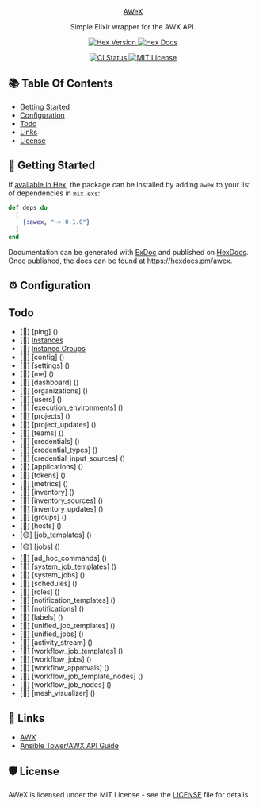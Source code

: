 <p align="center">
  <a href="https://github.com/dennym/awex">
    AWeX
  </a>
</p>

<p align="center">
  Simple Elixir wrapper for the AWX API.
</p>

<p align="center">
  <a href="https://hex.pm/packages/awex">
    <img alt="Hex Version" src="https://img.shields.io/hexpm/v/awex-blueviolet.svg?style=flat-square">
  </a>
  <a href="https://hexdocs.pm/awex">
    <img alt="Hex Docs" src="http://img.shields.io/badge/hex.pm-docs-blueviolet.svg?style=flat-square">
  </a>
</p>
<p align="center">
  <a href="https://github.com/dennym/awex/actions">
    <img alt="CI Status" src="https://github.com/dennym/awex/workflows/ci/badge.svg?style=flat-square">
  </a>
  <a href="https://github.com/dennym/awex/blob/main/LICENSE">
    <img alt="MIT License" src="https://img.shields.io/badge/license-MIT-blueviolet?style=flat-square">
  </a>
</p>

## 📚 Table Of Contents 

   * [Getting Started](#-getting-started)
   * [Configuration](#-configuration)
   * [Todo](#todo)
   * [Links](#-links)
   * [License](#-license)


## 🚀 Getting Started

If [available in Hex](https://hex.pm/docs/publish), the package can be installed
by adding `awex` to your list of dependencies in `mix.exs`:

```elixir
def deps do
  [
    {:awex, "~> 0.1.0"}
  ]
end
```

Documentation can be generated with [ExDoc](https://github.com/elixir-lang/ex_doc)
and published on [HexDocs](https://hexdocs.pm). Once published, the docs can
be found at <https://hexdocs.pm/awex>.

## ⚙️ Configuration

## Todo

- [:red_circle:] [ping] ()
- [:red_circle:] [Instances](https://github.com/dennym/awex/blob/main/...)
- [:red_circle:] [Instance Groups](https://github.com/dennym/awex/blob/main/...)
- [:red_circle:] [config] ()
- [:red_circle:] [settings] ()
- [:red_circle:] [me] ()
- [:red_circle:] [dashboard] ()
- [:red_circle:] [organizations] ()
- [:red_circle:] [users] ()
- [:red_circle:] [execution_environments] ()
- [:red_circle:] [projects] ()
- [:red_circle:] [project_updates] ()
- [:red_circle:] [teams] ()
- [:red_circle:] [credentials] ()
- [:red_circle:] [credential_types] ()
- [:red_circle:] [credential_input_sources] ()
- [:red_circle:] [applications] ()
- [:red_circle:] [tokens] ()
- [:red_circle:] [metrics] ()
- [:red_circle:] [inventory] ()
- [:red_circle:] [inventory_sources] ()
- [:red_circle:] [inventory_updates] ()
- [:red_circle:] [groups] ()
- [:red_circle:] [hosts] ()
- [:yellow_circle:] [job_templates] ()
- [:yellow_circle:] [jobs] ()
- [:red_circle:] [ad_hoc_commands] ()
- [:red_circle:] [system_job_templates] ()
- [:red_circle:] [system_jobs] ()
- [:red_circle:] [schedules] ()
- [:red_circle:] [roles] ()
- [:red_circle:] [notification_templates] ()
- [:red_circle:] [notifications] ()
- [:red_circle:] [labels] ()
- [:red_circle:] [unified_job_templates] ()
- [:red_circle:] [unified_jobs] ()
- [:red_circle:] [activity_stream] ()
- [:red_circle:] [workflow_job_templates] ()
- [:red_circle:] [workflow_jobs] ()
- [:red_circle:] [workflow_approvals] ()
- [:red_circle:] [workflow_job_template_nodes] ()
- [:red_circle:] [workflow_job_nodes] ()
- [:red_circle:] [mesh_visualizer] ()

## 🔗 Links

- [AWX](https://github.com/ansible/awx)
- [Ansible Tower/AWX API Guide](https://docs.ansible.com/ansible-tower/latest/html/towerapi/index.html)

## 🛡️ License 

AWeX is licensed under the MIT License - see the [LICENSE](https://github.com/dennym/awex/blob/main/LICENSE) file for details